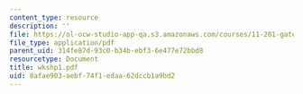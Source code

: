 ```yaml
---
content_type: resource
description: ''
file: https://ol-ocw-studio-app-qa.s3.amazonaws.com/courses/11-201-gateway-planning-action-fall-2005/8afae903aebf74f1edaa62dccb1a9bd2_wkshp1.pdf
file_type: application/pdf
parent_uid: 314fe87d-93c0-b34b-ebf3-6e477e72bbd8
resourcetype: Document
title: wkshp1.pdf
uid: 8afae903-aebf-74f1-edaa-62dccb1a9bd2
---
```

